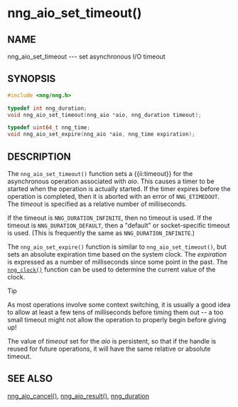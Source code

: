 # nng_aio_set_timeout()

## NAME

nng_aio_set_timeout --- set asynchronous I/O timeout

## SYNOPSIS

```c
#include <nng/nng.h>

typedef int nng_duration;
void nng_aio_set_timeout(nng_aio *aio, nng_duration timeout);

typedef uint64_t nng_time;
void nng_aio_set_expire(nng_aio *aio, nng_time expiration);
```

## DESCRIPTION

The `nng_aio_set_timeout()` function sets a {{ii:timeout}}
for the asynchronous operation associated with _aio_.
This causes a timer to be started when the operation is actually started.
If the timer expires before the operation is completed, then it is
aborted with an error of `NNG_ETIMEDOUT`.
The _timeout_ is specified as a relative number of milliseconds.

If the timeout is `NNG_DURATION_INFINITE`, then no timeout is used.
If the timeout is `NNG_DURATION_DEFAULT`, then a "default" or socket-specific
timeout is used.
(This is frequently the same as `NNG_DURATION_INFINITE`.)

The `nng_aio_set_expire()` function is similar to `nng_aio_set_timeout()`, but sets
an absolute expiration time based on the system clock. The _expiration_
is expressed as a number of milliseconds since some point in the past.
The [`nng_clock()`](nng_clock.md) function can be used to determine
the current value of the clock.

> [!TIP]
> As most operations involve some context switching, it is usually a good
> idea to allow at least a few tens of milliseconds before timing them out --
> a too small timeout might not allow the operation to properly begin before
> giving up!

The value of _timeout_ set for the _aio_ is persistent, so that if the
handle is reused for future operations, it will have the same relative
or absolute timeout.

## SEE ALSO

[nng_aio_cancel()](nng_aio_cancel.md),
[nng_aio_result()](nng_aio_result.md),
[nng_duration](nng_duration)
